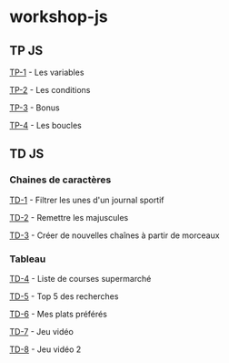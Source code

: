 # workshop-js

## TP JS
[TP-1](tp-1-variables.md) - Les variables

[TP-2](tp-2-conditions.md) - Les conditions

[TP-3](tp-3-bonus.md) - Bonus

[TP-4](tp-4-boucles.md) - Les boucles


## TD JS
### Chaines de caractères

[TD-1](filter-title-newspaper.md) - Filtrer les unes d'un journal sportif

[TD-2](reset-capital-letters.md) - Remettre les majuscules


[TD-3](making-new-strings-from-old-parts.md) - Créer de nouvelles chaînes à partir de morceaux

### Tableau
[TD-4](shopping-list.md) - Liste de courses supermarché

[TD-5](top-5-search-engine.md) - Top 5 des recherches

[TD-6](meal.md) - Mes plats préférés

[TD-7](video-games.md) - Jeu vidéo

[TD-8](video-games-2.md) - Jeu vidéo 2
